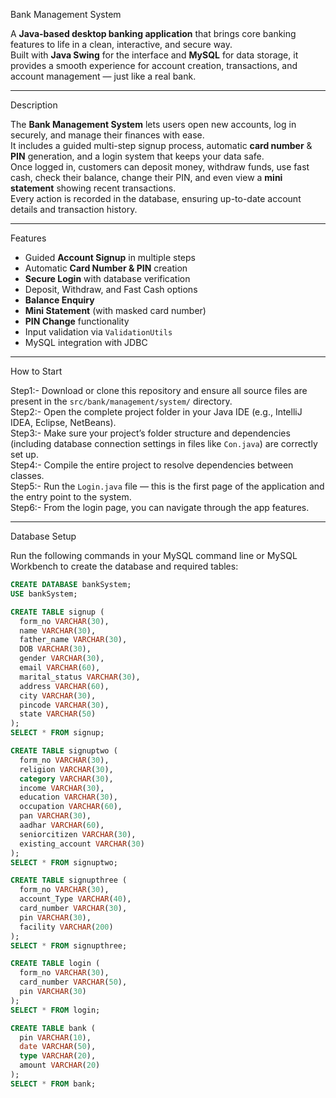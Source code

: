   Bank Management System

A **Java-based desktop banking application** that brings core banking features to life in a clean, interactive, and secure way.  
Built with **Java Swing** for the interface and **MySQL** for data storage, it provides a smooth experience for account creation, transactions, and account management — just like a real bank.

---

  Description

The **Bank Management System** lets users open new accounts, log in securely, and manage their finances with ease.  
It includes a guided multi-step signup process, automatic **card number** & **PIN** generation, and a login system that keeps your data safe.  
Once logged in, customers can deposit money, withdraw funds, use fast cash, check their balance, change their PIN, and even view a **mini statement** showing recent transactions.  
Every action is recorded in the database, ensuring up-to-date account details and transaction history.

---

  Features

- Guided **Account Signup** in multiple steps  
- Automatic **Card Number & PIN** creation  
- **Secure Login** with database verification  
- Deposit, Withdraw, and Fast Cash options  
- **Balance Enquiry**  
- **Mini Statement** (with masked card number)  
- **PIN Change** functionality  
- Input validation via `ValidationUtils`  
- MySQL integration with JDBC

---

 How to Start

Step1:- Download or clone this repository and ensure all source files are present in the `src/bank/management/system/` directory.  
Step2:- Open the complete project folder in your Java IDE (e.g., IntelliJ IDEA, Eclipse, NetBeans).  
Step3:- Make sure your project’s folder structure and dependencies (including database connection settings in files like `Con.java`) are correctly set up.  
Step4:- Compile the entire project to resolve dependencies between classes.  
Step5:- Run the `Login.java` file — this is the first page of the application and the entry point to the system.  
Step6:- From the login page, you can navigate through the app features.

---

  Database Setup

Run the following commands in your MySQL command line or MySQL Workbench to create the database and required tables:

```sql
CREATE DATABASE bankSystem;
USE bankSystem;

CREATE TABLE signup (
  form_no VARCHAR(30),
  name VARCHAR(30),
  father_name VARCHAR(30),
  DOB VARCHAR(30),
  gender VARCHAR(30),
  email VARCHAR(60),
  marital_status VARCHAR(30),
  address VARCHAR(60),
  city VARCHAR(30),
  pincode VARCHAR(30),
  state VARCHAR(50)
);
SELECT * FROM signup;

CREATE TABLE signuptwo (
  form_no VARCHAR(30),
  religion VARCHAR(30),
  category VARCHAR(30),
  income VARCHAR(30),
  education VARCHAR(30),
  occupation VARCHAR(60),
  pan VARCHAR(30),
  aadhar VARCHAR(60),
  seniorcitizen VARCHAR(30),
  existing_account VARCHAR(30)
);
SELECT * FROM signuptwo;

CREATE TABLE signupthree (
  form_no VARCHAR(30),
  account_Type VARCHAR(40),
  card_number VARCHAR(30),
  pin VARCHAR(30),
  facility VARCHAR(200)
);
SELECT * FROM signupthree;

CREATE TABLE login (
  form_no VARCHAR(30),
  card_number VARCHAR(50),
  pin VARCHAR(30)
);
SELECT * FROM login;

CREATE TABLE bank (
  pin VARCHAR(10),
  date VARCHAR(50),
  type VARCHAR(20),
  amount VARCHAR(20)
);
SELECT * FROM bank;
